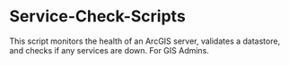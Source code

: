 # Service-Check-Scripts
This script monitors the health of an ArcGIS server, validates a datastore, and checks if any services are down. For GIS Admins.
